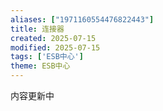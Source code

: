 ```yaml
---
aliases: ["1971160554476822443"]
title: 连接器
created: 2025-07-15
modified: 2025-07-15
tags: ['ESB中心']
theme: ESB中心
---
```


内容更新中